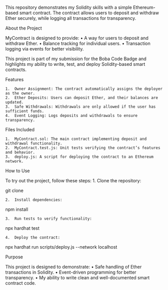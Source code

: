 This repository demonstrates my Solidity skills with a simple Ethereum-based smart contract. The contract allows users to deposit and withdraw Ether securely, while logging all transactions for transparency.

About the Project

MyContract is designed to provide:
	•	A way for users to deposit and withdraw Ether.
	•	Balance tracking for individual users.
	•	Transaction logging via events for better visibility.

This project is part of my submission for the Boba Code Badge and highlights my ability to write, test, and deploy Solidity-based smart contracts.

Features

	1.	Owner Assignment: The contract automatically assigns the deployer as the owner.
	2.	Ether Deposits: Users can deposit Ether, and their balances are updated.
	3.	Safe Withdrawals: Withdrawals are only allowed if the user has sufficient funds.
	4.	Event Logging: Logs deposits and withdrawals to ensure transparency.

Files Included

	1.	MyContract.sol: The main contract implementing deposit and withdrawal functionality.
	2.	MyContract.test.js: Unit tests verifying the contract’s features and behavior.
	3.	deploy.js: A script for deploying the contract to an Ethereum network.

How to Use

To try out the project, follow these steps:
	1.	Clone the repository:

git clone 
 


	2.	Install dependencies:

npm install  


	3.	Run tests to verify functionality:

npx hardhat test  


	4.	Deploy the contract:

npx hardhat run scripts/deploy.js --network localhost  

Purpose

This project is designed to demonstrate:
	•	Safe handling of Ether transactions in Solidity.
	•	Event-driven programming for better transparency.
	•	My ability to write clean and well-documented smart contract code.
